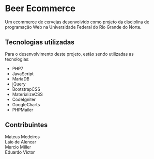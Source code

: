 # Beer Ecommerce

Um ecommerce de cervejas desenvolvido como projeto da disciplina de programação Web na Universidade Federal do 
Rio Grande do Norte.

## Tecnologias utilizadas
Para o desenvolvimento deste projeto, estão sendo utilizadas as tecnologias:

* PHP7  
* JavaScript  
* MariaDB  
* jQuery  
* BootstrapCSS  
* MaterializeCSS  
* CodeIgniter  
* GoogleCharts  
* PHPMailer  

## Contribuintes

Mateus Medeiros  
Laio de Alencar  
Marcio Miller  
Eduardo Victor  